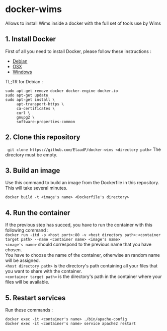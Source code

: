 # docker-wims
Allows to install Wims inside a docker with the full set of tools use by Wims

## 1. Install Docker
First of all you need to install Docker, please follow these instructions : 
+ [Debian](https://docs.docker.com/install/linux/docker-ce/debian/#uninstall-old-versions)
+ [OSX](https://docs.docker.com/docker-for-mac/install/)
+ [Windows](https://docs.docker.com/docker-for-windows/install/)

TL;TR for Debian :
```
sudo apt-get remove docker docker-engine docker.io
sudo apt-get update
sudo apt-get install \
     apt-transport-https \
     ca-certificates \
     curl \
     gnupg2 \
     software-properties-common
 ```

## 2. Clone this repository
``` git clone https://github.com/ElaadF/docker-wims <directory path>```
The directory must be empty.

## 3. Build an image
Use this command to build an image from the Dockerfile in this repository. This will take several minutes.   
```console
docker build -t <image's name> <Dockerfile's directory>
```   

## 4. Run the container
If the previous step has succed, you have to run the container with this following command :   
```docker run -itd -p <host port>:80 -v <host directory path>:<container target path> --name <container name> <image's name>```   
```<image's name>``` should correspond to the previous name that you have chosen.   
You have to choose the name of the container, otherwise an random name will be assigned.   
```<host directory path>``` is the directory's path containing all your files that you want to share with the container.   
```<container target path>``` is the directory's path in the container where your files will be available.    


## 5. Restart services
Run these commands :   
```
docker exec -it <container's name> ./bin/apache-config
docker exec -it <container's name> service apache2 restart
```
